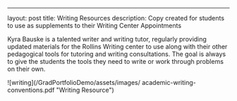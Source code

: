 ---
layout: post
title: Writing Resources
description: Copy created for students to use as supplements to their Writing Center Appointments

Kyra Bauske is a talented writer and writing tutor, regularly providing updated materials for the Rollins Writing center to use along with their other pedagogical tools for tutoring and writing consultations. The goal is always to give the students the tools they need to write or work through problems on their own. 

![writing](/GradPortfolioDemo/assets/images/ academic-writing-conventions.pdf "Writing Resource")  
